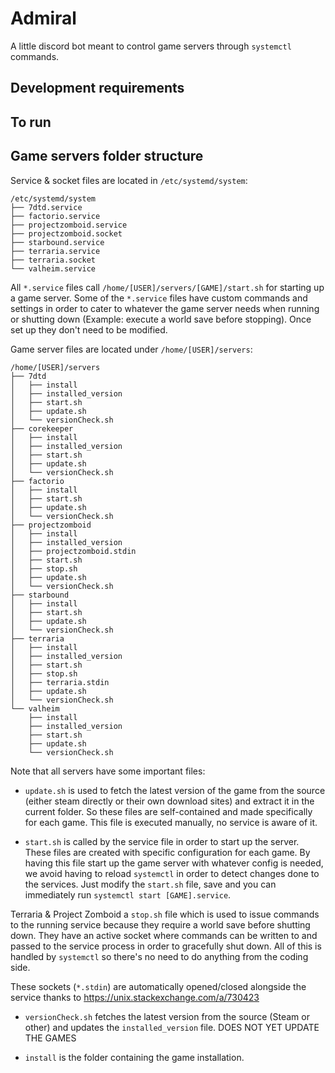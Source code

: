 # Admiral

A little discord bot meant to control game servers through `systemctl` commands.

## Development requirements

## To run

## Game servers folder structure

Service & socket files are located in `/etc/systemd/system`:
```
/etc/systemd/system
├── 7dtd.service
├── factorio.service
├── projectzomboid.service
├── projectzomboid.socket
├── starbound.service
├── terraria.service
├── terraria.socket
└── valheim.service
```

All `*.service` files call `/home/[USER]/servers/[GAME]/start.sh` for starting up a game server.
Some of the `*.service` files have custom commands and settings in order to cater to whatever the game server needs when running or shutting down (Example: execute a world save before stopping).
Once set up they don't need to be modified.

Game server files are located under `/home/[USER]/servers`:
```
/home/[USER]/servers
├── 7dtd
│   ├── install
│   ├── installed_version
│   ├── start.sh
│   ├── update.sh
│   └── versionCheck.sh
├── corekeeper
│   ├── install
│   ├── installed_version
│   ├── start.sh
│   ├── update.sh
│   └── versionCheck.sh
├── factorio
│   ├── install
│   ├── start.sh
│   ├── update.sh
│   └── versionCheck.sh
├── projectzomboid
│   ├── install
│   ├── installed_version
│   ├── projectzomboid.stdin
│   ├── start.sh
│   ├── stop.sh
│   ├── update.sh
│   └── versionCheck.sh
├── starbound
│   ├── install
│   ├── start.sh
│   ├── update.sh
│   └── versionCheck.sh
├── terraria
│   ├── install
│   ├── installed_version
│   ├── start.sh
│   ├── stop.sh
│   ├── terraria.stdin
│   ├── update.sh
│   └── versionCheck.sh
└── valheim
    ├── install
    ├── installed_version
    ├── start.sh
    ├── update.sh
    └── versionCheck.sh
```

Note that all servers have some important files:

- `update.sh` is used to fetch the latest version of the game from the source (either steam directly or their own download sites) and extract it in the current folder. So these files are self-contained and made specifically for each game.
This file is executed manually, no service is aware of it.

- `start.sh` is called by the service file in order to start up the server. These files are created with specific configuration for each game. By having this file start up the game server with whatever config is needed, we avoid having to reload `systemctl` in order to detect changes done to the services. Just modify the `start.sh` file, save and you can immediately run `systemctl start [GAME].service`.

Terraria & Project Zomboid a `stop.sh` file which is used to issue commands to the running service because they require a world save before shutting down. They have an active socket where commands can be written to and passed to the service process in order to gracefully shut down.
All of this is handled by `systemctl` so there's no need to do anything from the coding side.

These sockets (`*.stdin`) are automatically opened/closed alongside the service thanks to https://unix.stackexchange.com/a/730423

- `versionCheck.sh` fetches the latest version from the source (Steam or other) and updates the `installed_version` file.
DOES NOT YET UPDATE THE GAMES

- `install` is the folder containing the game installation.
